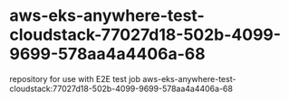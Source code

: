 # aws-eks-anywhere-test-cloudstack-77027d18-502b-4099-9699-578aa4a4406a-68
repository for use with E2E test job aws-eks-anywhere-test-cloudstack:77027d18-502b-4099-9699-578aa4a4406a-68
